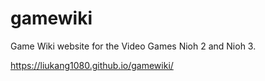 # gamewiki
Game Wiki website for the Video Games Nioh 2 and Nioh 3.

https://liukang1080.github.io/gamewiki/
